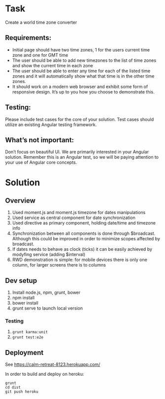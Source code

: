 # Task

Create a world time zone converter

## Requirements:

 - Initial page should have two time zones, 1 for the users current time zone and one for GMT time
 - The user should be able to add new timezones to the list of time zones and show the current time in each zone
 - The user should be able to enter any time for each of the listed time zones and it will automatically show what that time is in the other time zones.
 - It should work on a modern web browser and exhibit some form of responsive design. It’s up to you how you choose to demonstrate this.

## Testing:

Please include test cases for the core of your solution. Test cases should utilize an existing Angular testing framework.

## What’s not important:

Don’t focus on beautiful UI. We are primarily interested in your Angular solution. Remember this is an Angular test, so we will be paying attention to your use of Angular core concepts.

# Solution

## Overview

1. Used moment.js and moment.js timezone for dates manipulations
1. Used service as central component for date synchronization
1. Used directive as primary component, holding date/time and timezone info
1. Synchronization between all components is done through $broadcast. Although this could be improved in order to minimize scopes affected by broadcast.
1. If dates needs to behave as clock (ticks) it can be easily achieved by modyfing service (adding $interval)
1. RWD demonstration is simple: for mobile devices there is only one column, for larger screens there is to columns

## Dev setup

1. Install node.js, npm, grunt, bower
1. npm install
1. bower install
1. grunt serve to launch local version

### Testing

1. `grunt karma:unit`
1. `grunt test:e2e`

## Deployment

See https://calm-retreat-8123.herokuapp.com/

In order to build and deploy on heroku:
```
grunt
cd dist
git push heroku
```
